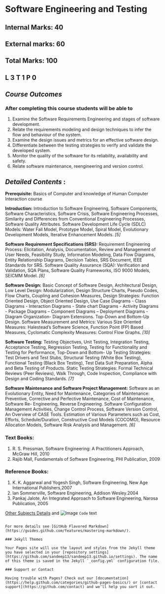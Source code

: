 # Software Engineering and Testing

## Internal Marks: 40     
## External marks: 60     
## Total Marks: 100
## L 3  T 1 P 0
## _Course Outcomes_

### After completing this course students will be able to


1. Examine the Software Requirements Engineering and stages of software development.
2. Relate the requirements modeling and design techniques to infer the flow and behaviour of the system.
3. Examine the design issues and metrics for an effective software design.
4. Differentiate between the testing strategies to verify and validate the developed system.
5. Monitor the quality of the software for its reliability, availability and safety.
6. Relate software maintenance, reengineering and version control.

## _Detailed Contents_ :
**Prerequisite:** Basics of Computer and knowledge of Human Computer Interaction course

**Introduction:** Introduction to Software Engineering, Software Components, Software Characteristics, Software Crisis, Software Engineering Processes, Similarity and Differences from Conventional Engineering Processes, Software Quality Attributes. Software Development Life Cycle (SDLC) Models: Water Fall Model, Prototype Model, Spiral Model, Evolutionary Development Models, Iterative Enhancement Models. _[5]_

**Software Requirement Specifications (SRS):** Requirement Engineering Process: Elicitation, Analysis, Documentation, Review and Management of User Needs, Feasibility Study, Information Modeling, Data Flow Diagrams, Entity Relationship Diagrams, Decision Tables, SRS Document, IEEE Standards for SRS. Software Quality Assurance (SQA): Verification and Validation, SQA Plans, Software Quality Frameworks, ISO 9000 Models, SEICMM Model. _[6]_

**Software Design:** Basic Concept of Software Design, Architectural Design, Low Level Design: Modularization, Design Structure Charts, Pseudo Codes, Flow Charts, Coupling and Cohesion Measures, Design Strategies: Function Oriented Design, Object Oriented Design, Use Case Diagrams - Class Diagrams - Interaction Diagrams - State chart Diagrams - Activity Diagrams - Package Diagrams – Component Diagrams – Deployment Diagrams - Diagram Organization- Diagram Extensions. Top-Down and Bottom-Up Design. Software Measurement and Metrics: Various Size Oriented Measures: Halestead’s Software Science, Function Point (FP) Based Measures, Cyclomatic Complexity Measures: Control Flow Graphs. _[10]_

**Software Testing:** Testing Objectives, Unit Testing, Integration Testing, Acceptance Testing, Regression Testing, Testing for Functionality and Testing for Performance, Top-Down and Bottom- Up Testing Strategies: Test Drivers and Test Stubs, Structural Testing (White Box Testing), Functional Testing (Black Box Testing), Test Data Suit Preparation, Alpha and Beta Testing of Products. Static Testing Strategies: Formal Technical Reviews (Peer Reviews), Walk Through, Code Inspection, Compliance with Design and Coding Standards. _[7]_

**Software Maintenance and Software Project Management:** Software as an Evolutionary Entity, Need for Maintenance, Categories of Maintenance: Preventive, Corrective and Perfective Maintenance, Cost of Maintenance, Software Re- Engineering, Reverse Engineering. Software Configuration Management Activities, Change Control Process, Software Version Control, An Overview of CASE Tools. Estimation of Various Parameters such as Cost, Efforts, Schedule/Duration, Constructive Cost Models (COCOMO), Resource Allocation Models, Software Risk Analysis and Management. _[6]_


### Text Books:

1. R. S. Pressman, Software Engineering: A Practitioners Approach, McGraw Hill, 2010
2. Rajib Mall, Fundamentals of Software Engineering, PHI Publication, 2009

### Reference Books:
1. K. K. Aggarwal and Yogesh Singh, Software Engineering, New Age International Publishers,2007
2. Ian Sommerville, Software Engineering, Addison Wesley.2004
3. Pankaj Jalote, An Integrated Approach to Software Engineering, Narosa Publication, 2005

[Other Subjects Details](https://it.gndec.ac.in/?q=courses) and ![Image](src)
 `Code` text


```

For more details see [GitHub Flavored Markdown](https://guides.github.com/features/mastering-markdown/).

### Jekyll Themes

Your Pages site will use the layout and styles from the Jekyll theme you have selected in your [repository settings](https://github.com/sandeep13/sandeep13.github.io/settings). The name of this theme is saved in the Jekyll `_config.yml` configuration file.

### Support or Contact

Having trouble with Pages? Check out our [documentation](https://help.github.com/categories/github-pages-basics/) or [contact support](https://github.com/contact) and we’ll help you sort it out.
